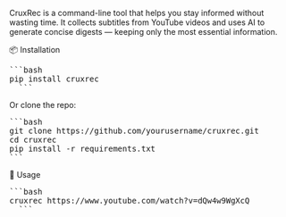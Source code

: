 CruxRec is a command-line tool that helps you stay informed without wasting time. It collects subtitles from YouTube videos and uses AI to generate concise digests — keeping only the most essential information.

📦 Installation

<pre>
```bash
pip install cruxrec
  ```
</pre>

Or clone the repo:

<pre>
```bash
git clone https://github.com/yourusername/cruxrec.git
cd cruxrec
pip install -r requirements.txt
```
</pre>

🚀 Usage
<pre>
```bash
cruxrec https://www.youtube.com/watch?v=dQw4w9WgXcQ
  ```
</pre>
